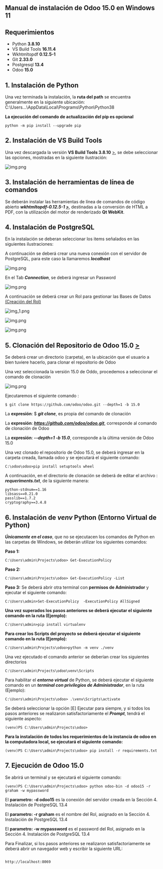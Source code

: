 ## Manual de instalación de Odoo 15.0 en Windows 11

## Requerimientos   

 - Python **3.8.10**        
 - VS Build Tools **16.11.4** 
 - Wkhtmltopdf **0.12.5-1**   
 - Git **2.33.0**            
 - Postgresql **13.4**     
 - Odoo **15.0**           


## 1. Instalación de Python

Una vez terminada la instalación, la **ruta del path** se encuentra generalmente en la siguiente ubicación: C:\Users\...\AppData\Local\Programs\Python\Python38

**La ejecución del comando de actualización del pip es opcional** 
```
python -m pip install --upgrade pip 
```

## 2. Instalación de VS Build Tools 

Una vez descargada la versión **VS Build Tools 3.8.10** [>](https://visualstudio.microsoft.com/es/downloads/), se debe seleccionar las opciones, mostradas en la siguiente ilustración: 

![img.png](images/library_.png)

## 3. Instalación de herramientas de línea de comandos

Se deberán instalar las herramientas de línea de comandos de código abierto ***wkhtmltopdf-0.12.5-1 [>](https://github.com/wkhtmltopdf/wkhtmltopdf/releases/tag/0.12.5)***, destinadas a la conversión de HTML a PDF, con la  utilización del motor de renderizado **Qt WebKit**. 

## 4. Instalación de PostgreSQL

En la instalación se deberan seleccionar los items señalados en las siguientes ilustraciones:

A continuación se deberá crear una nueva conexión con el servidor de PostgreSQL, para este caso la llamaremos ***localhost***

![img.png](images/i_postgresql_2.png)

En el Tab ***Connection***, se deberá ingresar un Password

![img.png](images/i_postgresql_3.png)

A continuación se deberá crear un Rol para gestionar las Bases de Datos [(Creación del Rol)](images/i_postgresql__4.png)

![img_1.png](images/i_postgresql_5.png)

![img.png](images/i_postgresql_6.png)

![img.png](images/i_postgresql_7.png)

## 5. Clonación del Repositorio de Odoo 15.0 [>](https://github.com/odoo/odoo)

Se deberá crear un directorio (carpeta), en la ubicación que el usuario a bien tuviere hacerlo, para clonar el repositorio de Odoo

Una vez seleccionada la versión 15.0 de Oddo, procedemos a seleccionar el comando de clonación

![img.png](images/i_odoo_2.png)

Ejecutaremos el siguiente comando :
```
$ git clone https://github.com/odoo/odoo.git --depth=1 -b 15.0 
```
La **expresión**: $ ***git clone***, es propia del comando de clonación  

La **expresión**: ***https://github.com/odoo/odoo.git***, corresponde al comando de clonación de Odoo  

La **expresión**: ***--depth=1 -b 15.0***, corresponde a la última versión de Odoo 15.0



Una vez clonado el repositorio de Odoo 15.0, se deberá ingresar en la carpeta creada, llamada odoo y se ejecutará el siguiente comando:
```
C:\odoo\odoo>pip install setuptools wheel
```

A continuación, en el directorio de clonación se deberá de editar el archivo : ***requeriments.txt***, de la siguiente manera:

```
python-stdnum==1.16
libsass==0.21.0
passlib==1.7.2
cryptography==3.4.8
```

## 6. Instalación de ***venv*** Python (Entorno Virtual de Python) 

***Únicamente en el caso***, que no se ejecutacen los comandos de Python en las carpetas de Windows, se deberán utilizar los siguientes comandos: 

**Paso 1:**
```
C:\Users\admin\Projects\odoo> Get-ExecutionPolicy
```
**Paso 2:**
```
C:\Users\admin\Projects\odoo> Get-ExecutionPolicy -List
```
**Paso 3:**
Se deberá abrir otra terminal con **permisos de Administrador** y ejecutar el siguiente comando:
```
C:\Users\admin>Set-ExecutionPolicy  -ExecutionPolicy AllSigned
```

**Una vez superados los pasos anteriores se deberá ejecutar el siguiente comando en la ruta (Ejemplo):**
```
C:\Users\admin>pip install virtualenv
```
**Para crear los Scripts del proyecto se deberá ejecutar el siguiente comando en la ruta (Ejemplo):** 
```
C:\Users\admin\Projects\odoo>python -m venv ./venv
```
Una vez ejecutado el comando anterior se deberían crear los siguientes directorios 
```
C:\Users\admin\Projects\odoo\venv\Scripts
```
Para habilitar el ***entorno virtual*** de Python, se deberá ejecutar el siguiente comando en un ***terminal con privilegios de Administrador***, en  la ruta (Ejemplo):
```
C:\Users\admin\Projects\odoo> .\venv\Scripts\activate
```
Se deberá seleccionar la opción [E] Ejecutar para siempre, y si todos los pasos anteriores se realizaron satisfactoriamente el ***Prompt***, tendrá el siguiente aspecto:
```
(venv)PS C:\Users\admin\Projects\odoo>
```
**Para la instalación de todos los requerimientos de la instancia de odoo en la computadora local, se ejecutará el siguiente comando:**

```
(venv)PS C:\Users\admin\Projects\odoo> pip install -r requirements.txt
```

## 7. Ejecución de Odoo 15.0

Se abrirá un terminal y se ejecutará el siguiente comando:

```
(venv)PS C:\Users\admin\Projects\odoo> python odoo-bin -d odoo15 -r graham -w mypassword
```

El **parametro: -d odoo15** es la conexión del servidor creada en la Sección 4. Instalación de PostgreSQL 13.4 

El **parametro: -r graham** es el nombre del Rol, asignado en la Sección 4. Instalación de PostgreSQL 13.4

El **parametro: -w mypassword** es el password del Rol, asignado en la Sección 4. Instalación de PostgreSQL 13.4

Para Finalizar, si los pasos anteriores se realizaron satisfactoriamente se deberá abrir un navegador web y escribir la siguiente URL:
```

http://localhost:8069

```